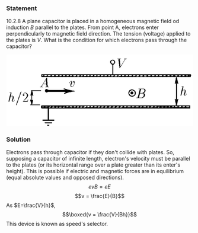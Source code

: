 ###  Statement 

$10.2.8$ A plane capacitor is placed in a homogeneous magnetic field od induction $B$ parallel to the plates. From point A, electrons enter perpendicularly to magnetic field direction. The tension (voltage) applied to the plates is $V$. What is the condition for which electrons pass through the capacitor? 

![ For problem 10.2.8 |607x232, 51%](../../img/10.2.8/statement.png)

### Solution

Electrons pass through capacitor if they don't collide with plates. So, supposing a capacitor of infinite length, electron's velocity must be parallel to the plates (or its horizontal range over a plate greater than its enter's height). This is possible if electric and magnetic forces are in equilibrium (equal absolute values and opposed directions). $$evB = eE$$ $$v = \frac{E}{B}$$ As $E=\frac{V}{h}$, $$\boxed{v = \frac{V}{Bh}}$$ This device is known as speed's selector. 

